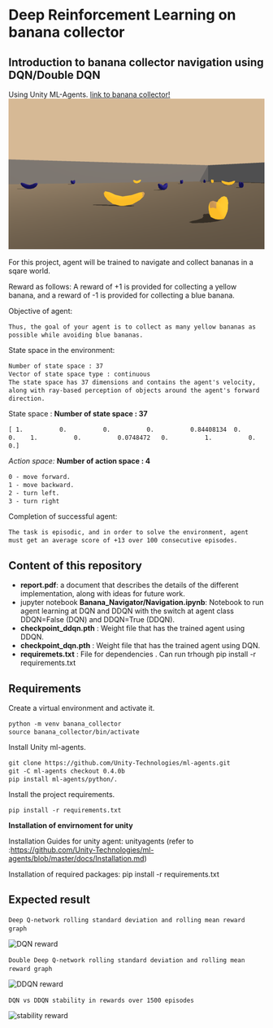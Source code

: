 # Deep Reinforcement Learning on banana collector

## Introduction to banana collector navigation using DQN/Double DQN
Using Unity ML-Agents. 
[link to banana collector!](https://github.com/Unity-Technologies/ml-agents/blob/master/docs/Learning-Environment-Examples.md#banana-collector)
![DQN agent](assets/BananaCollector.png)

For this project, agent will be trained to navigate and collect bananas in a sqare world.

Reward as follows:
A reward of +1 is provided for collecting a yellow banana, and a reward of -1 is provided for collecting a blue banana. 

Objective of agent:
```
Thus, the goal of your agent is to collect as many yellow bananas as possible while avoiding blue bananas.
```

State space in the environment:
```
Number of state space : 37
Vector of state space type : continuous
The state space has 37 dimensions and contains the agent's velocity, along with ray-based perception of objects around the agent's forward direction. 
```

State space :
__Number of state space : 37__
```
[ 1.          0.          0.          0.          0.84408134  0.          0.    1.          0.          0.0748472   0.          1.          0.          0.]
```

*Action space:*
__Number of action space : 4__
```
0 - move forward.
1 - move backward.
2 - turn left.
3 - turn right
```

Completion of successful agent:
```
The task is episodic, and in order to solve the environment, agent must get an average score of +13 over 100 consecutive episodes.
```

## Content of this repository
* __report.pdf__: a document that describes the details of the different implementation, along with ideas for future work.
* jupyter notebook __Banana_Navigator/Navigation.ipynb__: Notebook to run agent learning at DQN and DDQN with the switch at agent class DDQN=False (DQN) and DDQN=True (DDQN).
* __checkpoint_ddqn.pth__ : Weight file that has the trained agent using DDQN.
* __checkpoint_dqn.pth__ : Weight file that has the trained agent using DQN.
* __requiremets.txt__ : File for dependencies . Can run trhough pip install -r requirements.txt

## Requirements
Create a virtual environment and activate it.

```
python -m venv banana_collector
source banana_collector/bin/activate
```

Install Unity ml-agents.
```
git clone https://github.com/Unity-Technologies/ml-agents.git
git -C ml-agents checkout 0.4.0b
pip install ml-agents/python/.
```

Install the project requirements.

```
pip install -r requirements.txt
```
__Installation of envirnoment for unity__

Installation Guides for unity agent:
unityagents (refer to :https://github.com/Unity-Technologies/ml-agents/blob/master/docs/Installation.md)

Installation of required packages:
pip install -r requirements.txt


## Expected result 

```Deep Q-network rolling standard deviation and rolling mean reward graph```

![DQN reward](assets/DQN_reward.png)


```Double Deep Q-network rolling standard deviation and rolling mean reward graph```

![DDQN reward](assets/DDQN_reward.png)


```DQN vs DDQN stability in rewards over 1500 episodes```

![stability reward](assets/DQN_DDQN_stability.png)
